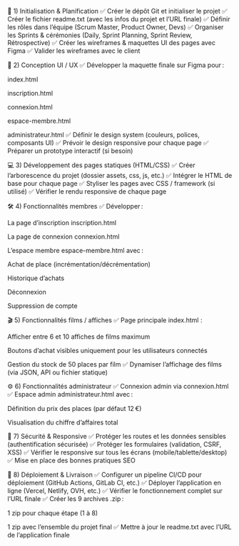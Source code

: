 🎯 1) Initialisation & Planification
✅ Créer le dépôt Git et initialiser le projet
✅ Créer le fichier readme.txt (avec les infos du projet et l’URL finale)
✅ Définir les rôles dans l’équipe (Scrum Master, Product Owner, Devs)
✅ Organiser les Sprints & cérémonies (Daily, Sprint Planning, Sprint Review, Rétrospective)
✅ Créer les wireframes & maquettes UI des pages avec Figma
✅ Valider les wireframes avec le client

🎨 2) Conception UI / UX
✅ Développer la maquette finale sur Figma pour :

index.html

inscription.html

connexion.html

espace-membre.html

administrateur.html
✅ Définir le design system (couleurs, polices, composants UI)
✅ Prévoir le design responsive pour chaque page
✅ Préparer un prototype interactif (si besoin)

💻 3) Développement des pages statiques (HTML/CSS)
✅ Créer l’arborescence du projet (dossier assets, css, js, etc.)
✅ Intégrer le HTML de base pour chaque page
✅ Styliser les pages avec CSS / framework (si utilisé)
✅ Vérifier le rendu responsive de chaque page

🛠️ 4) Fonctionnalités membres
✅ Développer :

La page d’inscription inscription.html

La page de connexion connexion.html

L’espace membre espace-membre.html avec :

Achat de place (incrémentation/décrémentation)

Historique d’achats

Déconnexion

Suppression de compte

🎬 5) Fonctionnalités films / affiches
✅ Page principale index.html :

Afficher entre 6 et 10 affiches de films maximum

Boutons d’achat visibles uniquement pour les utilisateurs connectés

Gestion du stock de 50 places par film
✅ Dynamiser l’affichage des films (via JSON, API ou fichier statique)

⚙️ 6) Fonctionnalités administrateur
✅ Connexion admin via connexion.html
✅ Espace admin administrateur.html avec :

Définition du prix des places (par défaut 12 €)

Visualisation du chiffre d’affaires total

🔐 7) Sécurité & Responsive
✅ Protéger les routes et les données sensibles (authentification sécurisée)
✅ Protéger les formulaires (validation, CSRF, XSS)
✅ Vérifier le responsive sur tous les écrans (mobile/tablette/desktop)
✅ Mise en place des bonnes pratiques SEO

🚀 8) Déploiement & Livraison
✅ Configurer un pipeline CI/CD pour déploiement (GitHub Actions, GitLab CI, etc.)
✅ Déployer l’application en ligne (Vercel, Netlify, OVH, etc.)
✅ Vérifier le fonctionnement complet sur l’URL finale
✅ Créer les 9 archives .zip :

1 zip pour chaque étape (1 à 8)

1 zip avec l’ensemble du projet final
✅ Mettre à jour le readme.txt avec l’URL de l’application finale

